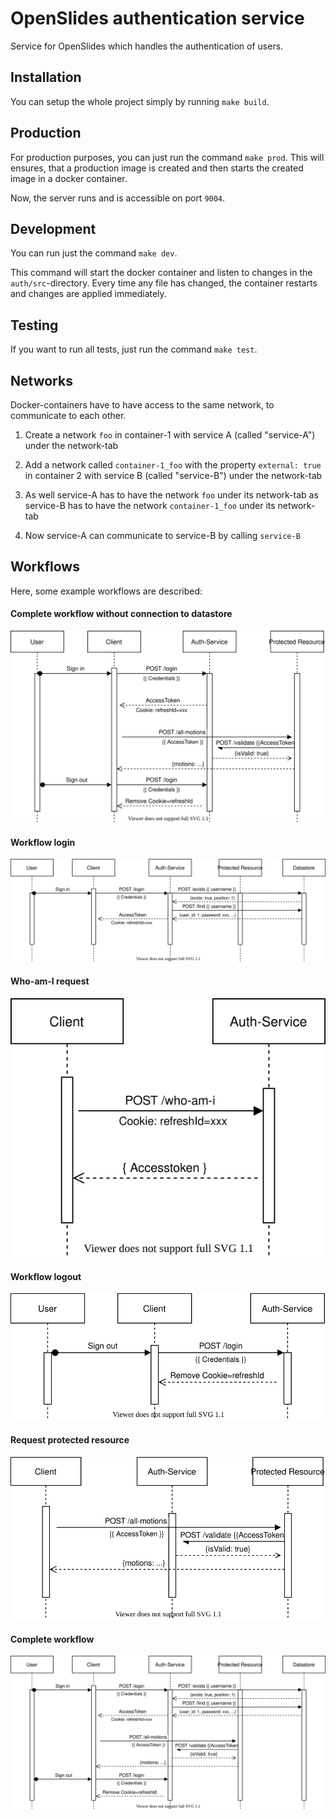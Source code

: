 # OpenSlides authentication service

Service for OpenSlides which handles the authentication of users.

## Installation

You can setup the whole project simply by running `make build`.

## Production

For production purposes, you can just run the command `make prod`. This will ensures, that a production image is created and then starts the created image in a docker container.

Now, the server runs and is accessible on port `9004`.

## Development

You can run just the command `make dev`.

This command will start the docker container and listen to changes in the `auth/src`-directory. Every time any file has changed, the container restarts and changes are applied immediately.

## Testing

If you want to run all tests, just run the command `make test`.

## Networks

Docker-containers have to have access to the same network, to communicate to each other.

1. Create a network `foo` in container-1 with service A (called "service-A") under the network-tab

2. Add a network called `container-1_foo` with the property `external: true` in container 2 with service B (called "service-B") under the network-tab

3. As well service-A has to have the network `foo` under its network-tab as service-B has to have the network `container-1_foo` under its network-tab

4. Now service-A can communicate to service-B by calling `service-B`

## Workflows

Here, some example workflows are described:

#### Complete workflow without connection to datastore

![Complete workflow without connection to datastore](res/pictures/complete-workflow-without-datastore.svg)

#### Workflow login

![Login](res/pictures/login.svg)

#### Who-am-I request

![whoami](res/pictures/who-am-i.svg)

#### Workflow logout

![Logout](res/pictures/logout.svg)

#### Request protected resource

![Protected resource](res/pictures/request-protected-resource.svg)

#### Complete workflow

![Complete worflow](res/pictures/complete-workflow.svg)
